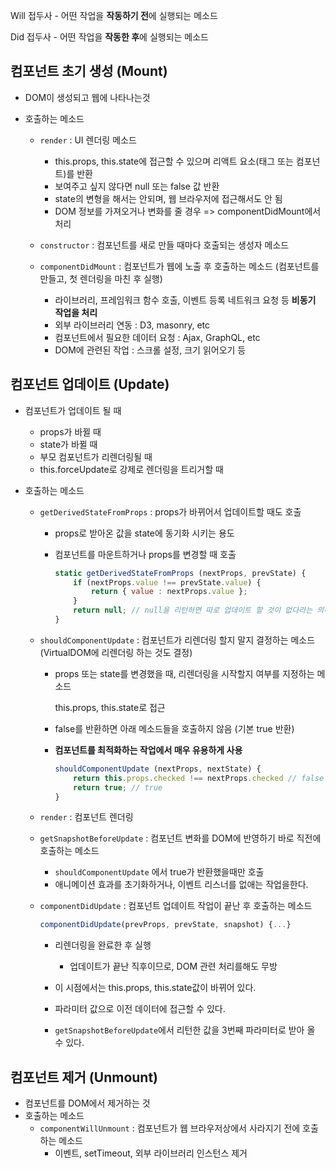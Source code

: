 Will 접두사 - 어떤 작업을 **작동하기 전**에 실행되는 메소드

Did 접두사 - 어떤 작업을 **작동한 후**에 실행되는 메소드



## 컴포넌트 초기 생성 (Mount)

- DOM이 생성되고 웹에 나타나는것

- 호출하는 메소드

  - ``render`` : UI 렌더링 메소드

    - this.props, this.state에 접근할 수 있으며 리액트 요소(태그 또는 컴포넌트)를 반환
    - 보여주고 싶지 않다면 null 또는 false 값 반환
    - state의 변형을 해서는 안되며, 웹 브라우저에 접근해서도 안 됨
    - DOM 정보를 가져오거나 변화를 줄 경우 => componentDidMount에서 처리

  - ``constructor`` : 컴포넌트를 새로 만들 때마다 호출되는 생성자 메소드

  - ``componentDidMount`` : 컴포넌트가 웹에 노출 후 호출하는 메소드 (컴포넌트를 만들고, 첫 렌더링을 마친 후 실행)

    - 라이브러리, 프레임워크 함수 호출, 이벤트 등록 네트워크 요청 등 **비동기 작업을 처리**
    -  외부 라이브러리 연동 : D3, masonry, etc
    - 컴포넌트에서 필요한 데이터 요청 : Ajax, GraphQL, etc
    - DOM에 관련된 작업 : 스크롤 설정, 크기 읽어오기 등

    

## 컴포넌트 업데이트 (Update)

- 컴포넌트가 업데이트 될 때
  - props가 바뀔 때
  - state가 바뀔 때
  - 부모 컴포넌트가 리렌더링될 때
  - this.forceUpdate로 강제로 렌더링을 트리거할 때

- 호출하는 메소드

  - ``getDerivedStateFromProps`` : props가 바뀌어서 업데이트할 때도 호출

    - props로 받아온 값을 state에 동기화 시키는 용도

    - 컴포넌트를 마운트하거나 props를 변경할 때 호출

      ``````js
      static getDerivedStateFromProps (nextProps, prevState) {
          if (nextProps.value !== prevState.value) {
              return { value : nextProps.value };
          }
          return null; // null을 리턴하면 따로 업데이트 할 것이 없다라는 의미
      }
      ``````

  - ``shouldComponentUpdate`` : 컴포넌트가 리렌더링 할지 말지 결정하는 메소드 (VirtualDOM에 리렌더링 하는 것도 결정)

    - props 또는 state를 변경했을 때, 리렌더링을 시작할지 여부를 지정하는 메소드

      this.props, this.state로 접근

    - false를 반환하면 아래 메소드들을 호출하지 않음 (기본 true 반환)

    - **컴포넌트를 최적화하는 작업에서 매우 유용하게 사용** 

      ```javascript
      shouldComponentUpdate (nextProps, nextState) {
          return this.props.checked !== nextProps.checked // false
          return true; // true
      }
      ```

  - ``render`` : 컴포넌트 렌더링

  - ``getSnapshotBeforeUpdate`` : 컴포넌트 변화를 DOM에 반영하기 바로 직전에 호출하는 메소드

    - ``shouldComponentUpdate`` 에서 true가 반환했을때만 호출
    - 애니메이션 효과를 초기화하거나, 이벤트 리스너를 없애는 작업을한다.

  - ``componentDidUpdate`` : 컴포넌트 업데이트 작업이 끝난 후 호출하는 메소드

    ```js
    componentDidUpdate(prevProps, prevState, snapshot) {...}
    ```

    - 리렌더링을 완료한 후 실행
      - 업데이트가 끝난 직후이므로, DOM 관련 처리를해도 무방

    - 이 시점에서는 this.props, this.state값이 바뀌어 있다.
    - 파라미터 값으로 이전 데이터에 접근할 수 있다.
    - ```getSnapshotBeforeUpdate```에서 리턴한 값을 3번째 파라미터로 받아 올 수 있다.

    

## 컴포넌트 제거 (Unmount)

- 컴포넌트를 DOM에서 제거하는 것
- 호출하는 메소드
  - ``componentWillUnmount`` : 컴포넌트가 웹 브라우저상에서 사라지기 전에 호출하는 메소드
    - 이벤트, setTimeout, 외부 라이브러리 인스턴스 제거





